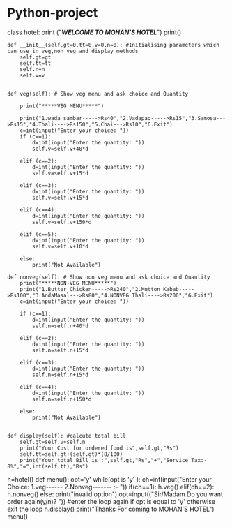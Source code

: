 # Python-project
class hotel:
    print ("*****WELCOME TO MOHAN'S HOTEL*****")
    print()


    def __init__(self,gt=0,tt=0,v=0,n=0): #Initialising parameters which can use in veg,non veg and display methods
        self.gt=gt
        self.tt=tt
        self.n=n
        self.v=v


    def veg(self): # Show veg menu and ask choice and Quantity

        print("*****VEG MENU*****")

        print("1.wada sambar----->Rs40","2.Vadapao----->Rs15","3.Samosa--->Rs15","4.Thali---->Rs150","5.Chai--->Rs10","6.Exit")
        c=int(input("Enter your choice: "))
        if (c==1):
            d=int(input("Enter the quantity: "))
            self.v=self.v+40*d

        elif (c==2):
            d=int(input("Enter the quantity: "))
            self.v=self.v+15*d

        elif (c==3):
            d=int(input("Enter the quantity: "))
            self.v=self.v+15*d

        elif (c==4):
            d=int(input("Enter the quantity: "))
            self.v=self.v+150*d

        elif (c==5):
            d=int(input("Enter the quantity: "))
            self.v=self.v+10*d

        else:
            print("Not Available")
       
    def nonveg(self): # Show non veg menu and ask choice and Quantity
        print("*****NON-VEG MENU*****")
        print("1.Butter Chicken----->Rs240","2.Mutton Kabab----->Rs100","3.AndaMasal--->Rs80","4.NONVEG Thali---->Rs200","6.Exit")
        c=int(input("Enter your choice: "))

        if (c==1):
            d=int(input("Enter the quantity: "))
            self.n=self.n+40*d

        elif (c==2):
            d=int(input("Enter the quantity: "))
            self.n=self.n+15*d

        elif (c==3):
            d=int(input("Enter the quantity: "))
            self.n=self.n+15*d

        elif (c==4):
            d=int(input("Enter the quantity: "))
            self.n=self.n+150*d
     
        else:
            print("Not Available")

       
    def display(self): #calcute total bill 
        self.gt=self.v+self.n
        print("Your Cost for ordered food is",self.gt,"Rs")
        self.tt=self.gt+(self.gt)*(8/100)
        print("Your total Bill is :",self.gt,"Rs","+","Service Tax:- 8%","=",int(self.tt),"Rs")
              

h=hotel()
def menu():
    opt='y'
    while(opt is 'y' ):
        ch=int(input("Enter your Choice: 1.veg------ 2.Nonveg------- :- "))
        if(ch==1):
            h.veg()
        elif(ch==2):
            h.nonveg()
        else:
            print("invalid option")
        opt=input(("Sir/Madam Do you want order again(y/n)? ")) #enter the loop again if opt is equal to 'y' otherwise exit the loop
    h.display()
print("Thanks For coming to MOHAN'S HOTEL")
menu()
